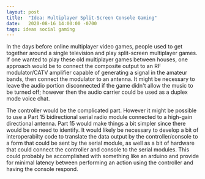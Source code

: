 ```yaml
---
layout: post
title:  "Idea: Multiplayer Split-Screen Console Gaming"
date:   2020-08-16 14:00:00 -0700
tags: ideas social gaming
---
```

In the days before online multiplayer video games, people used to get together
around a single television and play split-screen multiplayer games. If one
wanted to play these old multiplayer games between houses, one approach would
be to connect the composite output to an RF modulator/CATV amplifier capable
of generating a signal in the amateur bands, then connect the modulator to
an antenna. It might be necessary to leave the audio portion disconnected if
the game didn't allow the music to be turned off; however then the audio
carrier could be used as a duplex mode voice chat.

The controller would be the complicated part. However it might be possible to
use a Part 15 bidirectional serial radio module connected to a high-gain
directional antenna. Part 15 would make things a bit simpler since there would
be no need to identify. It would likely be necessary to develop a bit of
interoperabilty code to translate the data output by the controller/console to
a form that could be sent by the serial module, as well as a bit of hardware
that could connect the controller and console to the serial modules. This could
probably be accomplished with something like an arduino and provide for minimal
latency between performing an action using the controller and having the console
respond.
